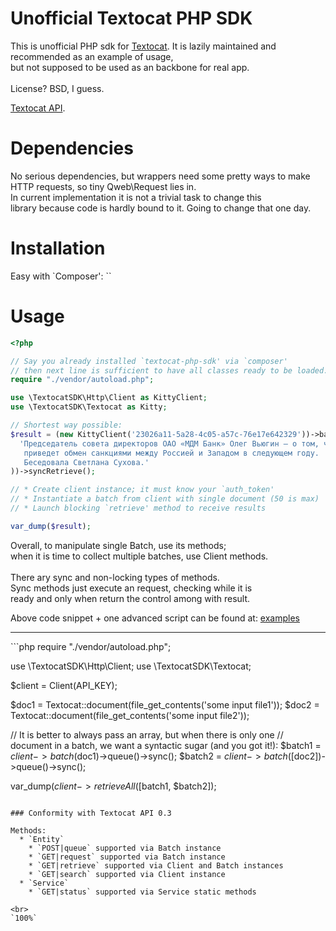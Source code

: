 # Unofficial Textocat PHP SDK

This is unofficial PHP sdk for [Textocat](http://textocat.com).
It is lazily maintained and recommended as an example of usage,<br>
but not supposed to be used as an backbone for real app.<br>
<br>
License? BSD, I guess.

[Textocat API](http://docs.textocat.com/).

# Dependencies

No serious dependencies, but wrappers need some pretty ways to make<br>
HTTP requests, so tiny Qweb\Request lies in.<br>
In current implementation it is not a trivial task to change this<br>
library because code is hardly bound to it. Going to change that one day.

# Installation

Easy with `Composer':
``

# Usage

```php
<?php

// Say you already installed `textocat-php-sdk' via `composer'
// then next line is sufficient to have all classes ready to be loaded.
require "./vendor/autoload.php";

use \TextocatSDK\Http\Client as KittyClient;
use \TextocatSDK\Textocat as Kitty;

// Shortest way possible:
$result = (new KittyClient('23026a11-5a28-4c05-a57c-76e17e642329'))->batch(Kitty::Document(
  'Председатель совета директоров ОАО «МДМ Банк» Олег Вьюгин — о том, чему
   приведет обмен санкциями между Россией и Западом в следующем году.
   Беседовала Светлана Сухова.'
))->syncRetrieve();

// * Create client instance; it must know your `auth_token'
// * Instantiate a batch from client with single document (50 is max)
// * Launch blocking `retrieve' method to receive results

var_dump($result);
```

Overall, to manipulate single Batch, use its methods;<br>
when it is time to collect multiple batches, use Client methods.<br>
<br>
There ary sync and non-locking types of methods.<br>
Sync methods just execute an request, checking while it is<br>
ready and only when return the control among with result.<br>

Above code snippet + one advanced script can be found at: [examples](./examples)
<hr>
```php
<?php

require "./vendor/autoload.php";

use \TextocatSDK\Http\Client;
use \TextocatSDK\Textocat;

$client = Client(API_KEY);

$doc1 = Textocat::document(file_get_contents('some input file1'));
$doc2 = Textocat::document(file_get_contents('some input file2'));

// It is better to always pass an array, but when there is only one
// document in a batch, we want a syntactic sugar (and you got it!):
$batch1 = $client->batch($doc1)->queue()->sync();
$batch2 = $client->batch([$doc2])->queue()->sync();

var_dump($client->retrieveAll([$batch1, $batch2]);
```

### Conformity with Textocat API 0.3

Methods:
  * `Entity`
    * `POST|queue` supported via Batch instance
    * `GET|request` supported via Batch instance
    * `GET|retrieve` supported via Client and Batch instances
    * `GET|search` supported via Client instance
  * `Service`
    * `GET|status` supported via Service static methods

<br>
`100%`
